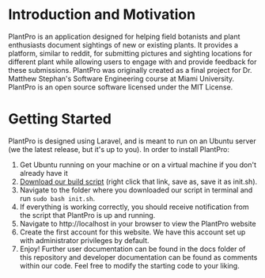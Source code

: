 # Introduction and Motivation

PlantPro is an application designed for helping field botanists and plant enthusiasts document sightings of new or existing plants. It provides a platform, similar to reddit, for submitting pictures and sighting locations for different plant while allowing users to engage with and provide feedback for these submissions. PlantPro was originally created as a final project for Dr. Matthew Stephan's Software Engineering course at Miami University. PlantPro is an open source software licensed under the MIT License. 

# Getting Started

PlantPro is designed using Laravel, and is meant to run on an Ubuntu server (we the latest release, but it's up to you). In order to install PlantPro:
   1.  Get Ubuntu running on your machine or on a virtual machine if you don't already have it
   2.  [Download our build script](https://raw.githubusercontent.com/rudiejd/PlantPro/master/build/init.sh) (right click that link, save as, save it as init.sh).
   3. Navigate to the folder where you downloaded our script in terminal and run `sudo bash init.sh`.
   4. If everything is working correctly, you should receive notification from the script that PlantPro is up and running.
   5. Navigate to http://localhost in your browser to view the PlantPro website
   6. Create the first account for this website. We have this account set up with administrator privileges by default.
   7. Enjoy! Further user documentation can be found in the docs folder of this repository and developer documentation can be found as comments within our code. Feel free to modify the starting code to your liking. 


